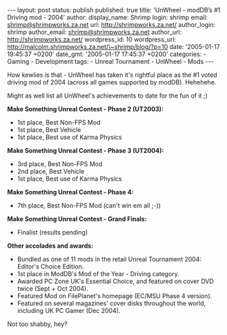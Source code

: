 --- layout: post status: publish published: true title: 'UnWheel -
modDB’s \#1 Driving mod - 2004' author: display\_name: Shrimp login:
shrimp email: shrimp@shrimpworks.za.net url: http://shrimpworks.za.net/
author\_login: shrimp author\_email: shrimp@shrimpworks.za.net
author\_url: http://shrimpworks.za.net/ wordpress\_id: 10
wordpress\_url: http://malcolm.shrimpworks.za.net/\~shrimp/blog/?p=10
date: '2005-01-17 19:45:37 +0200' date\_gmt: '2005-01-17 17:45:37 +0200'
categories: - Gaming - Development tags: - Unreal Tournament - UnWheel -
Mods ---

How kewlies is that - UnWheel has taken it's rightful place as the \#1
voted driving mod of 2004 (across all games supported by modDB).
Hehehehe.

Might as well list all UnWheel's achievements to date for the fun of it
;)

**Make Something Unreal Contest - Phase 2 (UT2003):**

-   1st place, Best Non-FPS Mod
-   1st place, Best Vehicle
-   1st place, Best use of Karma Physics

**Make Something Unreal Contest - Phase 3 (UT2004):**

-   3rd place, Best Non-FPS Mod
-   2nd place, Best Vehicle
-   1st place, Best use of Karma Physics

**Make Something Unreal Contest - Phase 4:**

-   7th place, Best Non-FPS Mod (can't win em all ;-))

**Make Something Unreal Contest - Grand Finals:**

-   Finalist (results pending)

**Other accolades and awards:**

-   Bundled as one of 11 mods in the retail Unreal Tournament 2004:
    Editor's Choice Edition.
-   1st place in ModDB's Mod of the Year - Driving category.
-   Awarded PC Zone UK's Essential Choice, and featured on cover DVD
    twice (Sept + Oct 2004).
-   Featured Mod on FilePlanet's homepage (EC/MSU Phase 4 version).
-   Featured on several magazines' cover disks throughout the world,
    including UK PC Gamer (Dec 2004).

Not too shabby, hey?
